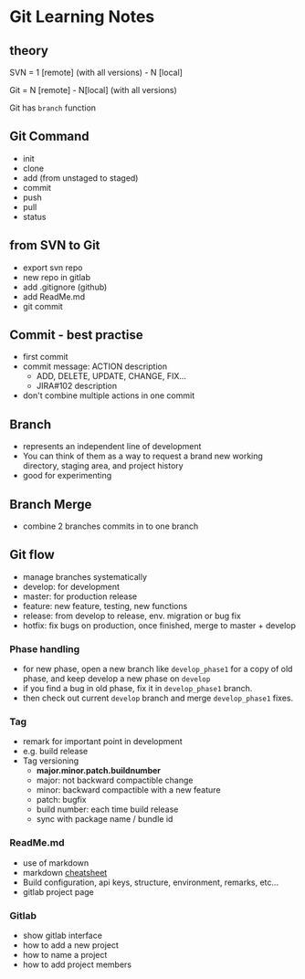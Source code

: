 # Git Learning Notes

## theory

SVN = 1 [remote] \(with all versions\) - N [local] 

Git = N [remote] - N[local] \(with all versions\)

Git has `branch` function

## Git Command

- init
- clone
- add (from unstaged to staged)
- commit
- push
- pull
- status

## from SVN to Git

- export svn repo
- new repo in gitlab 
- add .gitignore (github)
- add ReadMe.md
- git commit

## Commit - best practise

- first commit
- commit message: ACTION description
  - ADD, DELETE, UPDATE,  CHANGE, FIX...
  - JIRA#102 description
- don't combine multiple actions in one commit

## Branch

- represents an independent line of development
- You can think of them as a way to request a brand new working directory, staging area, and project history
- good for experimenting 

## Branch Merge

- combine 2 branches commits in to one branch

## Git flow

- manage branches systematically 
- develop: for development
- master: for production release
- feature: new feature, testing, new functions
- release: from develop to release, env. migration or bug fix
- hotfix: fix bugs on production, once finished, merge to master + develop

### Phase handling

- for new phase, open a new branch like `develop_phase1` for a copy of old phase, and keep develop a new phase on `develop`
- if you find a bug in old phase, fix it in `develop_phase1` branch.
- then check out current `develop` branch and merge `develop_phase1` fixes.

### Tag

- remark for important point in development
- e.g. build release
- Tag versioning
  - __major.minor.patch.buildnumber__
  - major: not backward compactible change
  - minor: backward compactible with a new feature
  - patch: bugfix
  - build number: each time build release
  - sync with package name / bundle id

### ReadMe.md

- use of markdown
- markdown [cheatsheet](https://github.com/adam-p/markdown-here/wiki/Markdown-Cheatsheet)
- Build configuration, api keys, structure, environment, remarks, etc...
- gitlab project page

### Gitlab 

- show gitlab interface
- how to add a new project
- how to name a project
- how to add project members